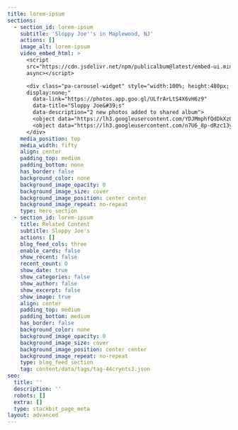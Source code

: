 ```yaml
---
title: lorem-ipsum
sections:
  - section_id: lorem-ipsum
    subtitle: 'Sloppy Joe''s in Maplewood, NJ'
    actions: []
    image_alt: lorem-ipsum
    video_embed_html: >
      <script
      src="https://cdn.jsdelivr.net/npm/publicalbum@latest/embed-ui.min.js"
      async></script>

      <div class="pa-carousel-widget" style="width:100%; height:480px;
      display:none;"
        data-link="https://photos.app.goo.gl/ULfrArLtS4X6vH6z9"
        data-title="Sloppy Joe&#39;s"
        data-description="2 new photos added to shared album">
        <object data="https://lh3.googleusercontent.com/YDJMmphfQdDkXz0qn6f_LlXrcZ0pMfaBauZcapVyKJe-L2VuHLNa7u7Hww0aeAknP4gA25Ti0uUnoTfwgrrnTlk-Qu6QNOFnLjRbpJaVR5-hNeegCYpudNyyo8i_DrB7gSnwyYeH=w1920-h1080"></object>
        <object data="https://lh3.googleusercontent.com/n7U6_8p-dRzc13yg5uE6i_u_5X1YAOY5oVWzP1I_wVeGHDgWgRwzRV-PXV12u5HMo21HR5q37dgM0mT3caxWLF3itNrJn_-z2-2BYWkVq4ddorjhjT5TSb_KN8hGs_iCXvGopwiG=w1920-h1080"></object>
      </div>
    media_position: top
    media_width: fifty
    align: center
    padding_top: medium
    padding_bottom: none
    has_border: false
    background_color: none
    background_image_opacity: 0
    background_image_size: cover
    background_image_position: center center
    background_image_repeat: no-repeat
    type: hero_section
  - section_id: lorem-ipsum
    title: Related Content
    subtitle: Sloppy Joe's
    actions: []
    blog_feed_cols: three
    enable_cards: false
    show_recent: false
    recent_count: 0
    show_date: true
    show_categories: false
    show_author: false
    show_excerpt: false
    show_image: true
    align: center
    padding_top: medium
    padding_bottom: medium
    has_border: false
    background_color: none
    background_image_opacity: 0
    background_image_size: cover
    background_image_position: center center
    background_image_repeat: no-repeat
    type: blog_feed_section
    tag: content/data/tags/tag-44crynts3.json
seo:
  title: ''
  description: ''
  robots: []
  extra: []
  type: stackbit_page_meta
layout: advanced
---
```

